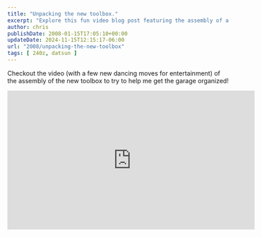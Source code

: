```yaml
---
title: "Unpacking the new toolbox."
excerpt: "Explore this fun video blog post featuring the assembly of a new toolbox, complete with entertaining dance moves!"
author: chris
publishDate: 2008-01-15T17:05:10+00:00
updateDate: 2024-11-15T12:15:17-06:00
url: "2008/unpacking-the-new-toolbox"
tags: [ 240z, datsun ]
---
```


Checkout the video (with a few new dancing moves for entertainment) of the assembly of the new toolbox to try to help me get the garage organized!

<iframe width="560" height="315" src="https://www.youtube.com/embed/XeVpdMm4SlI?si=atSQeeQQ3D4crQ3q" title="YouTube video player" frameborder="0" allow="accelerometer; autoplay; clipboard-write; encrypted-media; gyroscope; picture-in-picture; web-share" referrerpolicy="strict-origin-when-cross-origin" allowfullscreen></iframe>

